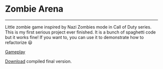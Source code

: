 # Zombie Arena 
--- 
Little zombie game inspired by Nazi Zombies mode in Call of Duty series. This is my first serious project ever finished. It is a bunch of spaghetti code but it works fine! If you want to, you can use it to demonstrate how to refactorize :smiley:

[Gameplay](https://www.youtube.com/watch?v=CcOu2_fUYzo)

[Download](https://drive.google.com/open?id=0B5Xiye5kjr-TdEx1MmtmNElEZWM) compiled final version.
